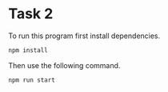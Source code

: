 # Task 2

To run this program first install dependencies.

```bash
npm install
```

Then use the following command.

```bash
npm run start
```